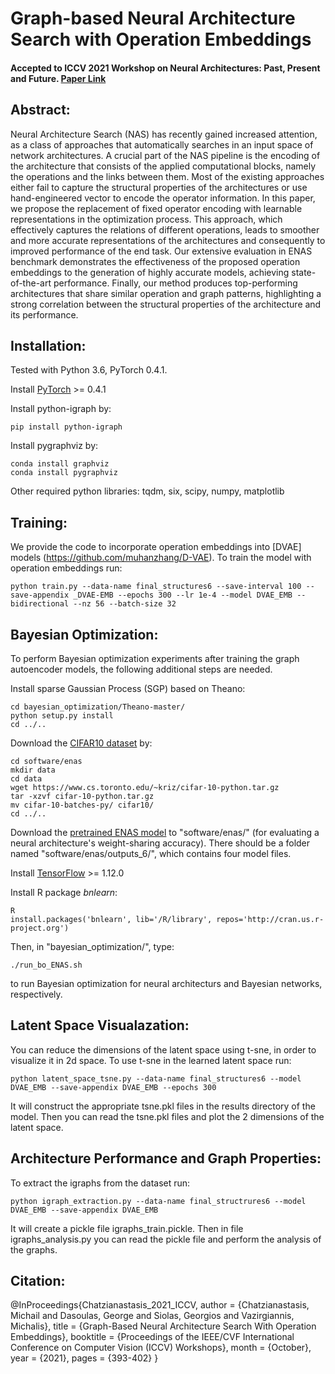 Graph-based Neural Architecture Search with Operation Embeddings 
===============================================================================
#### Accepted to ICCV 2021 Workshop on Neural Architectures: Past, Present and Future. [Paper Link](https://arxiv.org/abs/2105.04885)
Abstract:
-----
Neural Architecture Search (NAS) has recently gained increased attention, as a class of approaches that automatically searches in an input space of network architectures.
A crucial part of the NAS pipeline is the encoding of the architecture that consists of the applied computational blocks,
namely the operations and the links between them. Most of the existing approaches either fail to capture the structural properties of the architectures or use hand-engineered
vector to encode the operator information. In this paper, we propose the replacement of fixed operator encoding with
learnable representations in the optimization process. This approach, which effectively captures the relations of different operations, leads to smoother and more accurate representations of the architectures and consequently to improved performance of the end task. Our extensive evaluation in ENAS benchmark demonstrates the effectiveness
of the proposed operation embeddings to the generation of highly accurate models, achieving state-of-the-art performance. Finally, our method produces top-performing
architectures that share similar operation and graph patterns, highlighting a strong correlation between the structural properties of the architecture and its performance.

Installation:
------------

Tested with Python 3.6, PyTorch 0.4.1.

Install [PyTorch](https://pytorch.org/) >= 0.4.1

Install python-igraph by:

    pip install python-igraph

Install pygraphviz by:

    conda install graphviz
    conda install pygraphviz

Other required python libraries: tqdm, six, scipy, numpy, matplotlib

Training:
--------
We provide the code to incorporate operation embeddings into [DVAE] models (https://github.com/muhanzhang/D-VAE).
To train the model with operation embeddings run:

    python train.py --data-name final_structures6 --save-interval 100 --save-appendix _DVAE-EMB --epochs 300 --lr 1e-4 --model DVAE_EMB --bidirectional --nz 56 --batch-size 32

Bayesian Optimization:
---------------------

To perform Bayesian optimization experiments after training the graph autoencoder models, the following additional steps are needed.

Install sparse Gaussian Process (SGP) based on Theano:

    cd bayesian_optimization/Theano-master/
    python setup.py install
    cd ../..

Download the [CIFAR10 dataset](https://www.cs.toronto.edu/~kriz/cifar.html) by: 

    cd software/enas
    mkdir data
    cd data
    wget https://www.cs.toronto.edu/~kriz/cifar-10-python.tar.gz
    tar -xzvf cifar-10-python.tar.gz
    mv cifar-10-batches-py/ cifar10/
    cd ../..

Download the [pretrained ENAS model](https://www.dropbox.com/sh/h5q9g784uf41xhi/AADZaGvYqHucoQ373U17J_pPa?dl=0) to "software/enas/" (for evaluating a neural architecture's weight-sharing accuracy). There should be a folder named "software/enas/outputs_6/", which contains four model files.

Install [TensorFlow](https://www.tensorflow.org/install/gpu) >= 1.12.0

Install R package _bnlearn_:

    R
    install.packages('bnlearn', lib='/R/library', repos='http://cran.us.r-project.org')

Then, in "bayesian_optimization/", type:

    ./run_bo_ENAS.sh


to run Bayesian optimization for neural architecturs and Bayesian networks, respectively.


Latent Space Visualazation:
---------------------
You can reduce the dimensions of the latent space using t-sne, in order to visualize it in 2d space.
To use t-sne in the learned latent space run:

`python latent_space_tsne.py --data-name final_structures6 --model DVAE_EMB --save-appendix DVAE_EMB --epochs 300`

It will construct the appropriate tsne.pkl files in the results directory of the model. Then you can read the tsne.pkl files and plot the 2 dimensions of the latent space.  

Architecture Performance and Graph Properties:
-------------------------------------------------

To extract the igraphs from the dataset run:

`python igraph_extraction.py --data-name final_structrures6 --model DVAE_EMB --save-appendix DVAE_EMB`

It will create a pickle file igraphs_train.pickle. Then in file igraphs_analysis.py you can read the pickle file and perform the analysis of the graphs.

Citation:
-------------------------------------------------
  @InProceedings{Chatzianastasis_2021_ICCV,
    author    = {Chatzianastasis, Michail and Dasoulas, George and Siolas, Georgios and Vazirgiannis, Michalis},
    title     = {Graph-Based Neural Architecture Search With Operation Embeddings},
    booktitle = {Proceedings of the IEEE/CVF International Conference on Computer Vision (ICCV) Workshops},
    month     = {October},
    year      = {2021},
    pages     = {393-402}
}


